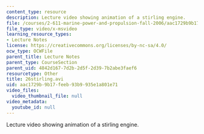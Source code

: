 ```yaml
---
content_type: resource
description: Lecture video showing animation of a stirling engine.
file: /courses/2-611-marine-power-and-propulsion-fall-2006/aac1729b9b17feeb93b9935e1a801e71_26stirling.avi
file_type: video/x-msvideo
learning_resource_types:
- Lecture Notes
license: https://creativecommons.org/licenses/by-nc-sa/4.0/
ocw_type: OCWFile
parent_title: Lecture Notes
parent_type: CourseSection
parent_uid: 4842d167-7d2b-2d5f-2d39-7b2abe3faef6
resourcetype: Other
title: 26stirling.avi
uid: aac1729b-9b17-feeb-93b9-935e1a801e71
video_files:
  video_thumbnail_file: null
video_metadata:
  youtube_id: null
---
```

Lecture video showing animation of a stirling engine.